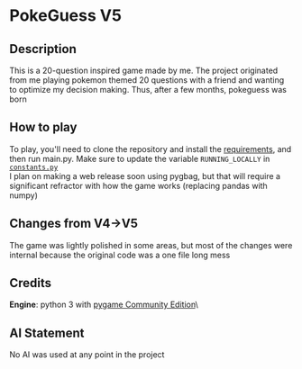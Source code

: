 # PokeGuess V5
## Description
This is a 20-question inspired game made by me. The project originated from me playing pokemon themed 20 questions with a friend and wanting to optimize my decision making. Thus, after a few months, pokeguess was born
## How to play
To play, you'll need to clone the repository and install the [requirements](requirements.txt), and then run main.py. Make sure to update the variable `RUNNING_LOCALLY` in [`constants.py`](constants.py)\
I plan on making a web release soon using pygbag, but that will require a significant refractor with how the game works (replacing pandas with numpy)
## Changes from V4->V5
The game was lightly polished in some areas, but most of the changes were internal because the original code was a one file long mess
## Credits
**Engine**: python 3 with [pygame Community Edition](https://github.com/pygame/pygame)\
## AI Statement
No AI was used at any point in the project